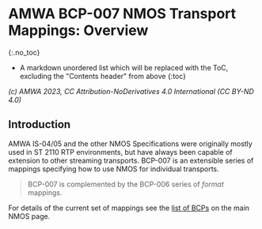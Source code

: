 # AMWA BCP-007 NMOS Transport Mappings: Overview
{:.no_toc}

* A markdown unordered list which will be replaced with the ToC, excluding the "Contents header" from above
{:toc}

_(c) AMWA 2023, CC Attribution-NoDerivatives 4.0 International (CC BY-ND 4.0)_

## Introduction

AMWA IS-04/05 and the other NMOS Specifications were originally mostly used in ST 2110 RTP environments,  but have always been capable of extension to other streaming transports. BCP-007 is an extensible series of mappings specifying how to use NMOS for individual transports.

> BCP-007 is complemented by the BCP-006 series of _format_ mappings.

For details of the current set of mappings see the [list of BCPs](https://specs.amwa.tv/nmos/#nmos-best-common-practices-bcp) on the main NMOS page.
